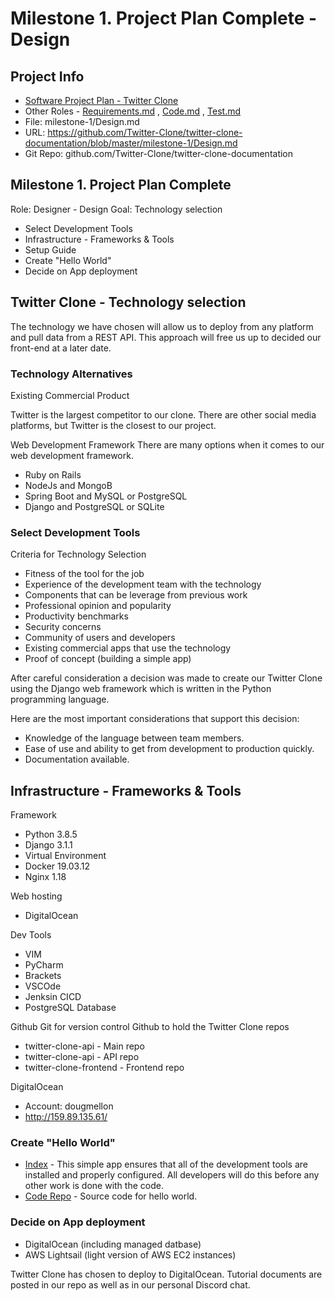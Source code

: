 # Milestone 1. Project Plan Complete - Design

## Project Info
* [Software Project Plan - Twitter Clone](https://github.com/Twitter-Clone)
* Other Roles - [Requirements.md](https://github.com/Twitter-Clone/twitter-clone-documentation/blob/master/milestone-1/Requirements.md) , [Code.md](https://github.com/Twitter-Clone/twitter-clone-documentation/blob/master/milestone-1/Code.md) , [Test.md](https://github.com/Twitter-Clone/twitter-clone-documentation/blob/master/milestone-1/Test.md)
* File: milestone-1/Design.md
* URL: https://github.com/Twitter-Clone/twitter-clone-documentation/blob/master/milestone-1/Design.md
* Git Repo: github.com/Twitter-Clone/twitter-clone-documentation

## Milestone 1. Project Plan Complete
Role: Designer - Design
Goal: Technology selection
* Select Development Tools
* Infrastructure - Frameworks & Tools
* Setup Guide
* Create "Hello World"
* Decide on App deployment

## Twitter Clone - Technology selection
The technology we have chosen will allow us to deploy from any platform and pull data from a REST API. This approach will free us up to decided our front-end at a later date.

### Technology Alternatives
Existing Commercial Product

Twitter is the largest competitor to our clone. There are other social media platforms, but Twitter is the closest to our project.

Web Development Framework
There are many options when it comes to our web development framework.
* Ruby on Rails
* NodeJs and MongoB
* Spring Boot and MySQL or PostgreSQL
* Django and PostgreSQL or SQLite

### Select Development Tools
Criteria for Technology Selection
* Fitness of the tool for the job
* Experience of the development team with the technology
* Components that can be leverage from previous work
* Professional opinion and popularity
* Productivity benchmarks
* Security concerns
* Community of users and developers
* Existing commercial apps that use the technology
* Proof of concept (building a simple app)

After careful consideration a decision was made to create our Twitter Clone using the Django web framework which is written in the Python programming language.

Here are the most important considerations that support this decision:
* Knowledge of the language between team members.
* Ease of use and ability to get from development to production quickly.
* Documentation available.


## Infrastructure - Frameworks & Tools
Framework
* Python 3.8.5
* Django 3.1.1
* Virtual Environment
* Docker 19.03.12
* Nginx 1.18

Web hosting
* DigitalOcean

Dev Tools
* VIM
* PyCharm
* Brackets
* VSCOde
* Jenksin CICD
* PostgreSQL Database

Github
Git for version control
Github to hold the Twitter Clone repos
* twitter-clone-api - Main repo
* twitter-clone-api - API repo
* twitter-clone-frontend - Frontend repo

DigitalOcean
* Account: dougmellon
* http://159.89.135.61/

### Create "Hello World"
* [Index](http://159.89.135.61/) - This simple app ensures that all of the development tools are installed and properly configured. All developers will do this before any other work is done with the code.
* [Code Repo](https://github.com/Twitter-Clone/twitter-clone-documentation/tree/master/twittercloneapi) - Source code for hello world.

### Decide on App deployment
* DigitalOcean (including managed datbase)
* AWS Lightsail (light version of AWS EC2 instances)

Twitter Clone has chosen to deploy to DigitalOcean. Tutorial documents are posted in our repo as well as in our personal Discord chat.

